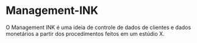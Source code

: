 # Management-INK
O Management INK é uma ideia de controle de dados de clientes e dados monetários a partir dos procedimentos feitos em um estúdio X.
